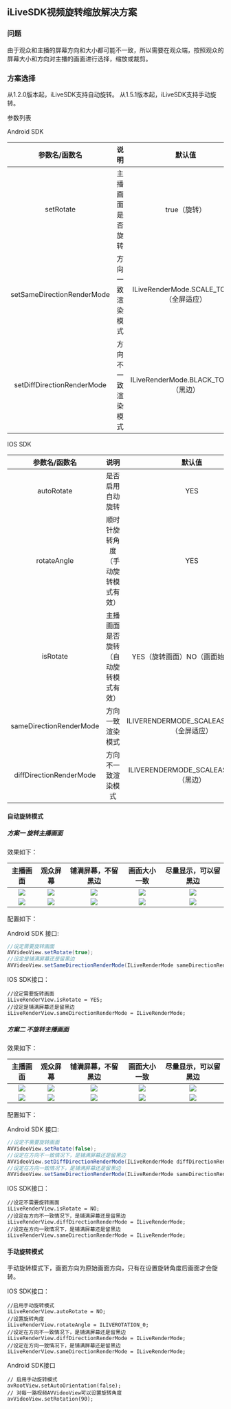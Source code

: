 ## iLiveSDK视频旋转缩放解决方案

### 问题

由于观众和主播的屏幕方向和大小都可能不一致，所以需要在观众端，按照观众的屏幕大小和方向对主播的画面进行选择，缩放或裁剪。

### 方案选择

从1.2.0版本起，iLiveSDK支持自动旋转。
从1.5.1版本起，iLiveSDK支持手动旋转。

参数列表

Android SDK

参数名/函数名  |说明  |默认值  
:-----: | :-----: | :-----: 
setRotate  |主播画面是否旋转  |true（旋转） 
setSameDirectionRenderMode  |方向一致渲染模式  |ILiveRenderMode.SCALE_TO_FIT（全屏适应）  
setDiffDirectionRenderMode  |方向不一致渲染模式  |ILiveRenderMode.BLACK_TO_FILL（黑边）  

IOS SDK

参数名/函数名  |说明  |默认值  
:-----: | :-----: | :-----: 
autoRotate  |是否启用自动旋转  |YES
rotateAngle  |顺时针旋转角度（手动旋转模式有效）  |YES
isRotate  |主播画面是否旋转（自动旋转模式有效）  |YES（旋转画面）NO（画面始终为正）   
sameDirectionRenderMode  |方向一致渲染模式  |ILIVERENDERMODE_SCALEASPECTFILL（全屏适应）   
diffDirectionRenderMode  |方向不一致渲染模式  |ILIVERENDERMODE_SCALEASPECTFIT（黑边） 

#### 自动旋转模式
##### 方案一 旋转主播画面

效果如下：

主播画面  |观众屏幕  |铺满屏幕，不留黑边  | 画面大小一致  | 尽量显示，可以留黑边
:-----: | :-----: | :-----: | :-----: | :-----: 
![](https://mc.qcloudimg.com/static/img/538ff9d974532d3cc13787f137dd0ea4/model8.png)|![](https://mc.qcloudimg.com/static/img/e9c1483107c3031dded8cbfc42821ef2/2.png)|![](https://mc.qcloudimg.com/static/img/152585d9f400feb2c35a899fd939737e/model1.png)|![](https://mc.qcloudimg.com/static/img/452c30d775789b72ecea8164ae084014/model2.png)|![](https://mc.qcloudimg.com/static/img/9193fc0d84c115de1bde449ffadc9635/model3.png)
![](https://mc.qcloudimg.com/static/img/538ff9d974532d3cc13787f137dd0ea4/model8.png)|![](https://mc.qcloudimg.com/static/img/5b5427bb528185e6fdb8e60784099f92/1.png)|![](https://mc.qcloudimg.com/static/img/31ebc8a5fa580e5678c8c6db38bdd858/model7.png)|![](https://mc.qcloudimg.com/static/img/538ff9d974532d3cc13787f137dd0ea4/model8.png)|![](https://mc.qcloudimg.com/static/img/e78daedf38d466b2ea66ad262580714f/model9.png)

配置如下：

Android SDK 接口:

```java
//设定需要旋转画面
AVVideoView.setRotate(true);
//设定是铺满屏幕还是留黑边
AVVideoView.setSameDirectionRenderMode(ILiveRenderMode sameDirectionRenderMode);
```

IOS SDK接口：

```Object-C
//设定需要旋转画面
iLiveRenderView.isRotate = YES;
//设定是铺满屏幕还是留黑边
iLiveRenderView.sameDirectionRenderMode = ILiveRenderMode;
```

##### 方案二 不旋转主播画面

效果如下：

主播画面  |观众屏幕  |铺满屏幕，不留黑边  | 画面大小一致  | 尽量显示，可以留黑边
:-----: | :-----: | :-----: | :-----: | :-----: 
![](https://mc.qcloudimg.com/static/img/538ff9d974532d3cc13787f137dd0ea4/model8.png)|![](https://mc.qcloudimg.com/static/img/e9c1483107c3031dded8cbfc42821ef2/2.png)|![](https://mc.qcloudimg.com/static/img/b442c7dffc76612d08bc0fcf8b220f61/model4.png)|![](https://mc.qcloudimg.com/static/img/e5f28f0210cfa878e8e4bbf41bb3ab72/model5.png)|![](https://mc.qcloudimg.com/static/img/7e75b7a6a227297207e4f955bec44ef8/model6.png)
![](https://mc.qcloudimg.com/static/img/538ff9d974532d3cc13787f137dd0ea4/model8.png)|![](https://mc.qcloudimg.com/static/img/5b5427bb528185e6fdb8e60784099f92/1.png)|![](https://mc.qcloudimg.com/static/img/31ebc8a5fa580e5678c8c6db38bdd858/model7.png)|![](https://mc.qcloudimg.com/static/img/538ff9d974532d3cc13787f137dd0ea4/model8.png)|![](https://mc.qcloudimg.com/static/img/e78daedf38d466b2ea66ad262580714f/model9.png)

配置如下：

Android SDK 接口:

```java
//设定不需要旋转画面
AVVideoView.setRotate(false);
//设定在方向不一致情况下，是铺满屏幕还是留黑边
AVVideoView.setDiffDirectionRenderMode(ILiveRenderMode diffDirectionRenderMode);
//设定在方向一致情况下，是铺满屏幕还是留黑边
AVVideoView.setSameDirectionRenderMode(ILiveRenderMode sameDirectionRenderMode);
```

IOS SDK接口：

```Object-C
//设定不需要旋转画面
iLiveRenderView.isRotate = NO;
//设定在方向不一致情况下，是铺满屏幕还是留黑边
iLiveRenderView.diffDirectionRenderMode = ILiveRenderMode;
//设定在方向一致情况下，是铺满屏幕还是留黑边
iLiveRenderView.sameDirectionRenderMode = ILiveRenderMode;
```

#### 手动旋转模式

手动旋转模式下，画面方向为原始画面方向，只有在设置旋转角度后画面才会旋转。

IOS SDK接口：

```Object-C
//启用手动旋转模式
iLiveRenderView.autoRotate = NO;
//设置旋转角度
iLiveRenderView.rotateAngle = ILIVEROTATION_0;
//设定在方向不一致情况下，是铺满屏幕还是留黑边
iLiveRenderView.diffDirectionRenderMode = ILiveRenderMode;
//设定在方向一致情况下，是铺满屏幕还是留黑边
iLiveRenderView.sameDirectionRenderMode = ILiveRenderMode;
```

Android SDK接口

```
// 启用手动旋转模式
avRootView.setAutoOrientation(false);
// 对每一路视频AVVideoView可以设置旋转角度
avVideoView.setRotation(90);
```
